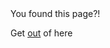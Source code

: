 <!DOCTYPE html>
<html lang="en">
<h>You found this page?!</h>
  <p>Get <a href="README.md">out</a> of here</p>
</html>
